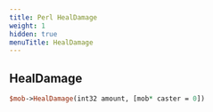 ```yaml
---
title: Perl HealDamage
weight: 1
hidden: true
menuTitle: HealDamage
---
```

## HealDamage
```perl
$mob->HealDamage(int32 amount, [mob* caster = 0])
```